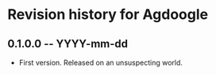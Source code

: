 # Revision history for Agdoogle

## 0.1.0.0 -- YYYY-mm-dd

* First version. Released on an unsuspecting world.
